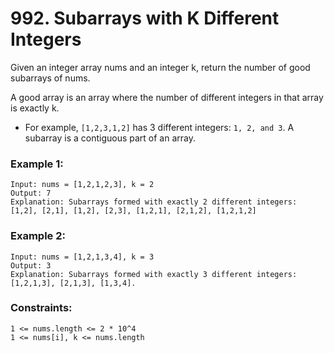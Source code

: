 # 992. Subarrays with K Different Integers

Given an integer array nums and an integer k, return the number of good subarrays of nums.

A good array is an array where the number of different integers in that array is exactly k.

* For example, `[1,2,3,1,2]` has 3 different integers: `1, 2, and 3`.
A subarray is a contiguous part of an array.

 

### Example 1:
```
Input: nums = [1,2,1,2,3], k = 2
Output: 7
Explanation: Subarrays formed with exactly 2 different integers: [1,2], [2,1], [1,2], [2,3], [1,2,1], [2,1,2], [1,2,1,2]
```
### Example 2:
```
Input: nums = [1,2,1,3,4], k = 3
Output: 3
Explanation: Subarrays formed with exactly 3 different integers: [1,2,1,3], [2,1,3], [1,3,4].
```
 

### Constraints:
```
1 <= nums.length <= 2 * 10^4
1 <= nums[i], k <= nums.length
```
